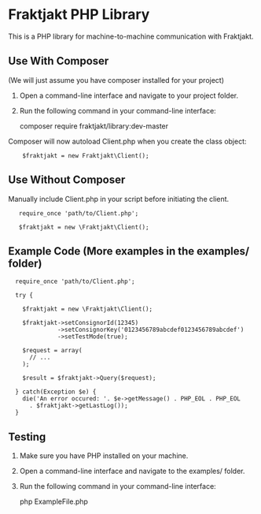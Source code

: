 # Fraktjakt PHP Library

This is a PHP library for machine-to-machine communication with Fraktjakt.


## Use With Composer

(We will just assume you have composer installed for your project)

1. Open a command-line interface and navigate to your project folder.

2. Run the following command in your command-line interface:

    composer require fraktjakt/library:dev-master

Composer will now autoload Client.php when you create the class object:

```
    $fraktjakt = new Fraktjakt\Client();
```

## Use Without Composer

Manually include Client.php in your script before initiating the client.

```
   require_once 'path/to/Client.php';

   $fraktjakt = new \Fraktjakt\Client();
```


## Example Code (More examples in the examples/ folder)

```
  require_once 'path/to/Client.php';

  try {

    $fraktjakt = new \Fraktjakt\Client();

    $fraktjakt->setConsignorId(12345)
              ->setConsignorKey('0123456789abcdef0123456789abcdef')
              ->setTestMode(true);

    $request = array(
      // ...
    );

    $result = $fraktjakt->Query($request);

  } catch(Exception $e) {
    die('An error occured: '. $e->getMessage() . PHP_EOL . PHP_EOL
      . $fraktjakt->getLastLog());
  }
```


## Testing

1. Make sure you have PHP installed on your machine.

2. Open a command-line interface and navigate to the examples/ folder.

3. Run the following command in your command-line interface:

    php ExampleFile.php
